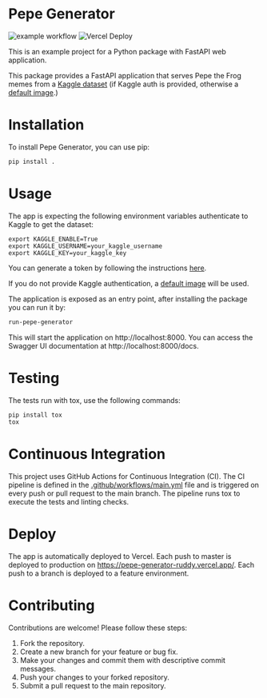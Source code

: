 Pepe Generator
==============
![example workflow](https://github.com/horken7/pepe-generator/actions/workflows/main.yml/badge.svg) ![Vercel Deploy](https://deploy-badge.vercel.app/vercel/pepe-generator-ruddy)

This is an example project for a Python package with FastAPI web application.

This package provides a FastAPI application that serves Pepe the Frog memes from a [Kaggle dataset](https://www.kaggle.com/datasets/tornikeonoprishvili/pepe-memes-dataaset) (if Kaggle auth is provided, otherwise a [default image](https://upload.wikimedia.org/wikipedia/en/6/63/Feels_good_man.jpg).)

# Installation

To install Pepe Generator, you can use pip:

```bash
pip install .
```

# Usage
The app is expecting the following environment variables authenticate to Kaggle to get the dataset:

```
export KAGGLE_ENABLE=True
export KAGGLE_USERNAME=your_kaggle_username
export KAGGLE_KEY=your_kaggle_key
```

You can generate a token by following the instructions [here](https://www.kaggle.com/docs/api#Authentication:~:text=is%20%24PYTHON_HOME/Scripts.-,Authentication,the%20download%20of%20kaggle.json%2C%20a%20file%20containing%20your%20API%20credentials.,-If%20you%20are).

If you do not provide Kaggle authentication, a [default image](https://upload.wikimedia.org/wikipedia/en/6/63/Feels_good_man.jpg) will be used.

The application is exposed as an entry point, after installing the package you can run it by:

```bash
run-pepe-generator
```

This will start the application on http://localhost:8000. You can access the Swagger UI documentation at http://localhost:8000/docs.

# Testing

The tests run with tox, use the following commands:

```bash
pip install tox
tox
```

# Continuous Integration
This project uses GitHub Actions for Continuous Integration (CI). The CI pipeline is defined in the [.github/workflows/main.yml](.github/workflows/main.yml) file and is triggered on every push or pull request to the main branch. The pipeline runs tox to execute the tests and linting checks.

# Deploy
The app is automatically deployed to Vercel. Each push to master is deployed to production on https://pepe-generator-ruddy.vercel.app/. Each push to a branch is deployed to a feature environment.  

# Contributing
Contributions are welcome! Please follow these steps:

1. Fork the repository.
2. Create a new branch for your feature or bug fix.
3. Make your changes and commit them with descriptive commit messages.
4. Push your changes to your forked repository.
5. Submit a pull request to the main repository.